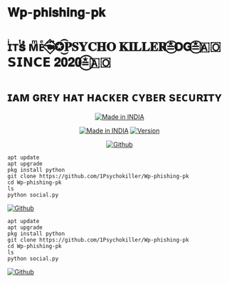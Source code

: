 # 𝐖𝐩-𝐩𝐡𝐢𝐬𝐡𝐢𝐧𝐠-𝐩𝐤
# ɪͥᴛͭ𝐬ᷤ ᴍͫᴇͤ☚⃟፝✪͜͡𝐏𝐒𝐘𝐂𝐇𝐎 𝐊𝐈𝐋𝐋𝐄𝐑≛⃝𝗢𝗚⁩≛⃝🇦🇴𝗦𝗜𝗡𝗖𝗘 𝟐𝟎𝟐𝟎≛⃝🇦🇴
# ɪᴀᴍ ɢʀᴇʏ ʜᴀᴛ ʜᴀᴄᴋᴇʀ ᴄʏʙᴇʀ sᴇᴄᴜʀɪᴛʏ
<p align="center">
<a href="https://t.me/1Psychokiller"><img title="Made in INDIA" src="https://img.shields.io/badge/MADE%20IN-INDIA-SCRIPT?colorA=%23ff8100&colorB=%23017e40&colorC=%23ff0000&style=for-the-badge"></a>
</p>

<p align="center">
<a href="https://t.me/1Psychokiller"><img title="Made in INDIA" src="https://img.shields.io/badge/Tool-Wp-phishing-pk-green.svg"></a>
<a href="https://t.me/1Psychokiller"><img title="Version" src="https://img.shields.io/badge/Version-3.1-green.svg?style=flat-square"></a>
<p align="center">

</p>
<p align="center">
<a href="https://github.com/1Psychokiller"><img title="Github" src="https://telegra.ph/file/378f4d3c39a358d3cf28d.jpg"></a>
  

    apt update
    apt upgrade
    pkg install python
    git clone https://github.com/1Psychokiller/Wp-phishing-pk
    cd Wp-phishing-pk
    ls
    python social.py
    
<a href="https://github.com/1Psychokiller"><img title="Github" src="https://telegra.ph//file/b71b7157ca1d1b15b6d0a.jpg"></a>
  

    apt update
    apt upgrade
    pkg install python
    git clone https://github.com/1Psychokiller/Wp-phishing-pk
    cd Wp-phishing-pk
    ls
    python social.py


<a href="https://github.com/1Psychokiller"><img title="Github" src="https://telegra.ph//file/069f94cfee20ad6d81e87.jpg"></a>
  

